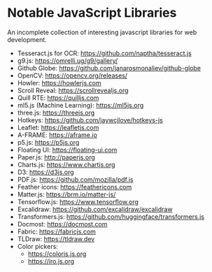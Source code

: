 # Notable JavaScript Libraries
An incomplete collection of interesting javascript libraries for web development.

- Tesseract.js for OCR: https://github.com/naptha/tesseract.js
- g9.js: https://omrelli.ug/g9/gallery/
- Github Globe: https://github.com/janarosmonaliev/github-globe
- OpenCV: https://opencv.org/releases/
- Howler: https://howlerjs.com
- Scroll Reveal: https://scrollrevealjs.org
- Quill RTE: https://quilljs.com
- ml5.js (Machine Learning): https://ml5js.org
- three.js: https://threejs.org
- Hotkeys: https://github.com/jaywcjlove/hotkeys-js
- Leaflet: https://leafletjs.com
- A-FRAME: https://aframe.io
- p5.js: https://p5js.org
- Floating UI: https://floating-ui.com
- Paper.js: http://paperjs.org
- Charts.js: https://www.chartjs.org
- D3: https://d3js.org
- PDF.js: https://github.com/mozilla/pdf.js
- Feather icons: https://feathericons.com
- Matter.js: https://brm.io/matter-js/
- Tensorflow.js: https://www.tensorflow.org
- Excalidraw: https://github.com/excalidraw/excalidraw
- Transformers.js: https://github.com/huggingface/transformers.js
- Docmost: https://docmost.com
- Fabric: https://fabricjs.com
- TLDraw: https://tldraw.dev
- Color pickers:
	- https://coloris.js.org
	- https://iro.js.org
